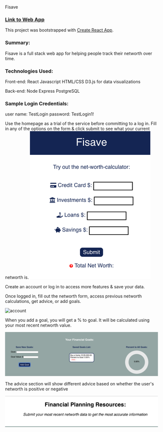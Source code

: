 Fisave 
### [Link to Web App](https://networth-client.now.sh/main)

This project was bootstrapped with [Create React App](https://github.com/facebook/create-react-app).

### Summary: 
Fisave is a full stack web app for helping people track their networth over time. 

### Technologies Used: 
Front-end: 
React 
Javascript
HTML/CSS
D3.js for data visualizations

Back-end: 
Node
Express
PostgreSQL

### Sample Login Credentials: 
user name: TestLogin
password: TestLogin1!

Use the homepage as a trial of the service before committing to a log in. 
Fill in any of the options on the form & click submit to see what your current networth is. 
![homepage](Fisave-homepage.png)


Create an account or log in to access more features & save your data. 

Once logged in, fill out the networth form, access previous networth calculations, get advice, or add goals. 

![account](Fisave-dashoard.png)

When you add a goal, you will get a % to goal. It will be calculated using your most recent networth value. 

![goals](Fisave-goals.png)


The advice section will show different advice based on whether the user's networth is positive or negative 

![advice](Fisave-advice.png)

